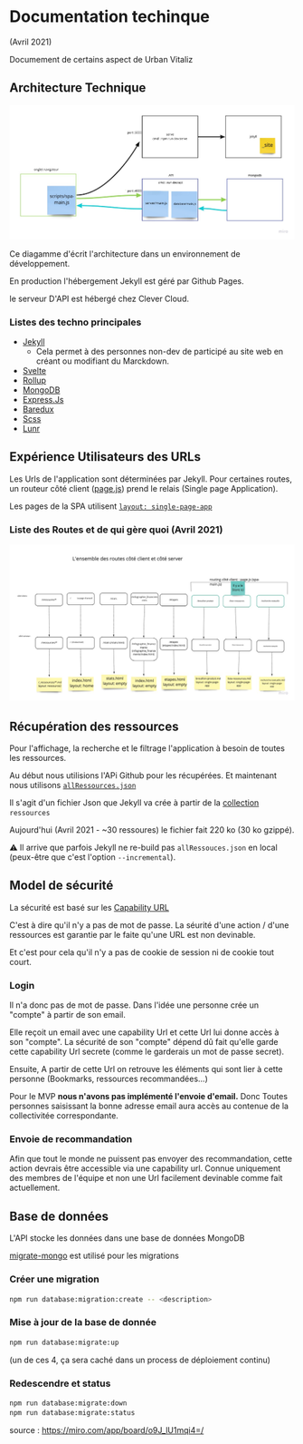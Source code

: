 # Documentation techinque

(Avril 2021) 

Documement de certains aspect de Urban Vitaliz

## Architecture Technique

![Diagramme d'architecture](./Architecture-technique.jpg)

Ce diagamme d'écrit l'architecture dans un environnement de développement.

En production l'hébergement Jekyll est géré par Github Pages.

le serveur D'API est hébergé chez Clever Cloud.


### Listes des techno principales

- [Jekyll](https://jekyllrb.com/docs/)
    - Cela permet à des personnes non-dev de participé au site web en créant ou modifiant du Marckdown. 
- [Svelte](https://svelte.dev/docs) 
- [Rollup](https://rollupjs.org/guide/en/)
- [MongoDB](https://docs.mongodb.com/drivers/node/current/)
- [Express.Js](https://expressjs.com/fr/4x/api.html)
- [Baredux](https://github.com/DavidBruant/baredux)
- [Scss](https://sass-lang.com/documentation)
- [Lunr](https://lunrjs.com/docs/index.html)


## Expérience Utilisateurs des URLs

Les Urls de l'application sont déterminées par Jekyll.
Pour certaines routes, un routeur côté client ([page.js](https://visionmedia.github.io/page.js/)) prend le relais (Single page Application).

Les pages de la SPA utilisent [`layout: single-page-app`](../../_layouts/single-page-app.html)

### Liste des Routes et de qui gère quoi (Avril 2021)
![Diagramme des routes](./Listes-des-routes.jpg) 



## Récupération des ressources
Pour l'affichage, la recherche et le filtrage l'application à besoin de toutes les ressources.

Au début nous utilisions l'APi Github pour les récupérées. 
Et maintenant nous utilisons [`allRessources.json`](../../allRessources.json)

Il s'agit d'un fichier Json que Jekyll va crée à partir de la [collection](https://jekyllrb.com/docs/collections/) `ressources`

Aujourd'hui (Avril 2021 - ~30 ressoures) le fichier fait 220 ko (30 ko gzippé).

⚠️ Il arrive que parfois Jekyll ne re-build pas `allRessouces.json` en local (peux-être que c'est l'option `--incremental`).



## Model de sécurité 

La sécurité est basé sur les [Capability URL](https://www.w3.org/TR/capability-urls/)

C'est à dire qu'il n'y a pas de mot de passe. 
La séurité d'une action / d'une ressources est garantie par le faite qu'une URL est non devinable.

Et c'est pour cela qu'il n'y a pas de cookie de session ni de cookie tout court.


### Login

Il n'a donc pas de mot de passe.
Dans l'idée une personne crée un "compte" à partir de son email.

Elle reçoit un email avec une capability Url et cette Url lui donne accès à son "compte".
La sécurité de son "compte" dépend dû fait qu'elle garde cette capability Url secrete (comme le garderais un mot de passe secret).

Ensuite, A partir de cette Url on retrouve les éléments qui sont lier à cette personne (Bookmarks, ressources recommandées...)

Pour le MVP **nous n'avons pas implémenté l'envoie d'email.** Donc Toutes personnes saisissant la bonne adresse email aura accès au contenue de la collectivitée correspondante.


### Envoie de recommandation

Afin que tout le monde ne puissent pas envoyer des recommandation, cette action devrais être accessible via une capability url. Connue uniquement des membres de l'équipe et non une Url facilement devinable comme fait actuellement. 



## Base de données

L'API stocke les données dans une base de données MongoDB

[migrate-mongo](https://www.npmjs.com/package/migrate-mongo) est utilisé pour les migrations

### Créer une migration

```sh
npm run database:migration:create -- <description>
```

### Mise à jour de la base de donnée

```sh
npm run database:migrate:up
```

(un de ces 4, ça sera caché dans un process de déploiement continu)

### Redescendre et status

```sh
npm run database:migrate:down
npm run database:migrate:status
```



source : https://miro.com/app/board/o9J_lU1mqi4=/



